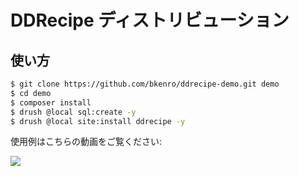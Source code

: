 # DDRecipe ディストリビューション

## 使い方

```bash
$ git clone https://github.com/bkenro/ddrecipe-demo.git demo
$ cd demo
$ composer install
$ drush @local sql:create -y
$ drush @local site:install ddrecipe -y
```

使用例はこちらの動画をご覧ください:

[![](https://img.youtube.com/vi/Qbb-MjpwHAk/0.jpg)](https://www.youtube.com/watch?v=Qbb-MjpwHAk)

